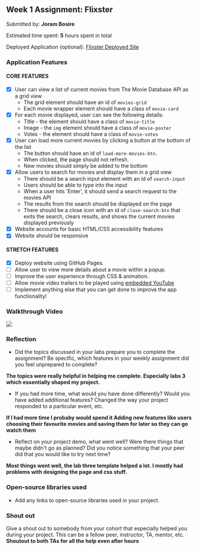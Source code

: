 

## Week 1 Assignment: Flixster

Submitted by: **Joram Bosire**

Estimated time spent: **5** hours spent in total

Deployed Application (optional): [Flixster Deployed Site](https://jbosire.github.io/joram_flixster/)

### Application Features

#### CORE FEATURES

- [x] User can view a list of current movies from The Movie Database API as a grid view
  - The grid element should have an id of `movies-grid`
  - Each movie wrapper element should have a class of `movie-card`
- [x] For each movie displayed, user can see the following details:
  - Title - the element should have a class of `movie-title`
  - Image - the `img` element should have a class of `movie-poster`
  - Votes - the element should have a class of `movie-votes`
- [x] User can load more current movies by clicking a button at the bottom of the list
  - The button should have an id of `load-more-movies-btn`.
  - When clicked, the page should not refresh.
  - New movies should simply be added to the bottom
- [x] Allow users to search for movies and display them in a grid view
  - There should be a search input element with an id of `search-input`
  - Users should be able to type into the input
  - When a user hits 'Enter', it should send a search request to the movies API
  - The results from the search should be displayed on the page
  - There should be a close icon with an id of `close-search-btn` that exits the search, clears results, and shows the current movies displayed previously
- [x] Website accounts for basic HTML/CSS accessibility features
- [x] Website should be responsive

#### STRETCH FEATURES

- [x] Deploy website using GitHub Pages. 
- [ ] Allow user to view more details about a movie within a popup.
- [ ] Improve the user experience through CSS & animation.
- [ ] Allow movie video trailers to be played using [embedded YouTube](https://support.google.com/youtube/answer/171780?hl=en)
- [ ] Implement anything else that you can get done to improve the app functionality!

### Walkthrough Video

![](https://media.giphy.com/media/ZZ8ctF4atN6obdMGjP/giphy.gif)

### Reflection

* Did the topics discussed in your labs prepare you to complete the assignment? Be specific, which features in your weekly assignment did you feel unprepared to complete? 

**The topics were really helpful in helping me complete. Especially labs 3 which essentially shaped my project.**

* If you had more time, what would you have done differently? Would you have added additional features? Changed the way your project responded to a particular event, etc.
  
**If I had more time I probaby would spend it Adding new features like users choosing their favourite movies and saving them for later so they can go watch them**

* Reflect on your project demo, what went well? Were there things that maybe didn't go as planned? Did you notice something that your peer did that you would like to try next time?

**Most things went well, the lab three template helped a lot. I mostly had problems with designing the page and css stuff.**

### Open-source libraries used

- Add any links to open-source libraries used in your project.

### Shout out

Give a shout out to somebody from your cohort that especially helped you during your project. This can be a fellow peer, instructor, TA, mentor, etc.
**Shoutout to both TAs for all the help even after hours**
